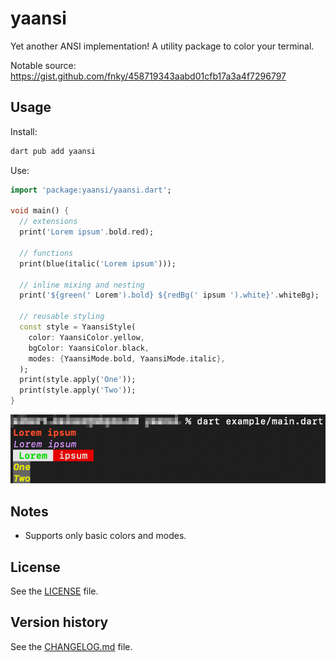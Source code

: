 # yaansi

Yet another ANSI implementation! A utility package to color your terminal.

Notable source: https://gist.github.com/fnky/458719343aabd01cfb17a3a4f7296797

## Usage

Install:
```bash
dart pub add yaansi
```

Use:
```dart
import 'package:yaansi/yaansi.dart';

void main() {
  // extensions
  print('Lorem ipsum'.bold.red);

  // functions
  print(blue(italic('Lorem ipsum')));

  // inline mixing and nesting
  print('${green(' Lorem').bold} ${redBg(' ipsum ').white}'.whiteBg);

  // reusable styling
  const style = YaansiStyle(
    color: YaansiColor.yellow,
    bgColor: YaansiColor.black,
    modes: {YaansiMode.bold, YaansiMode.italic},
  );
  print(style.apply('One'));
  print(style.apply('Two'));
}
 ```

![example output](https://raw.githubusercontent.com/akaiser/yaansi/main/images/example.png)

## Notes

- Supports only basic colors and modes.

## License

See the [LICENSE](LICENSE) file.

## Version history

See the [CHANGELOG.md](CHANGELOG.md) file.
